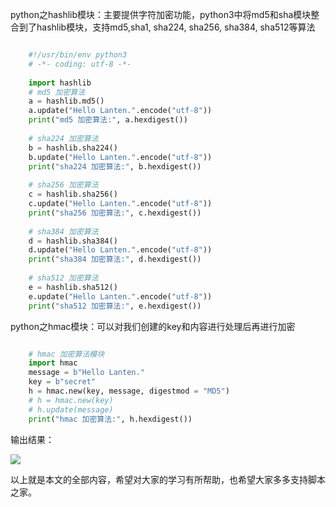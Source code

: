 python之hashlib模块：主要提供字符加密功能，python3中将md5和sha模块整合到了hashlib模块，支持md5,sha1,
sha224, sha256, sha384, sha512等算法

```python

    #!/usr/bin/env python3
    # -*- coding: utf-8 -*-
    
    import hashlib
    # md5 加密算法
    a = hashlib.md5()
    a.update("Hello Lanten.".encode("utf-8"))
    print("md5 加密算法:", a.hexdigest())
    
    # sha224 加密算法
    b = hashlib.sha224()
    b.update("Hello Lanten.".encode("utf-8"))
    print("sha224 加密算法:", b.hexdigest())
    
    # sha256 加密算法
    c = hashlib.sha256()
    c.update("Hello Lanten.".encode("utf-8"))
    print("sha256 加密算法:", c.hexdigest())
    
    # sha384 加密算法
    d = hashlib.sha384()
    d.update("Hello Lanten.".encode("utf-8"))
    print("sha384 加密算法:", d.hexdigest())
    
    # sha512 加密算法
    e = hashlib.sha512()
    e.update("Hello Lanten.".encode("utf-8"))
    print("sha512 加密算法:", e.hexdigest())
```

python之hmac模块：可以对我们创建的key和内容进行处理后再进行加密

```python

    # hmac 加密算法模块
    import hmac
    message = b"Hello Lanten."
    key = b"secret"
    h = hmac.new(key, message, digestmod = "MD5")
    # h = hmac.new(key)
    # h.update(message)
    print("hmac 加密算法:", h.hexdigest())
```

输出结果：

![](https://img.jbzj.com/file_images/article/202012/2020120809320327.png)

以上就是本文的全部内容，希望对大家的学习有所帮助，也希望大家多多支持脚本之家。

